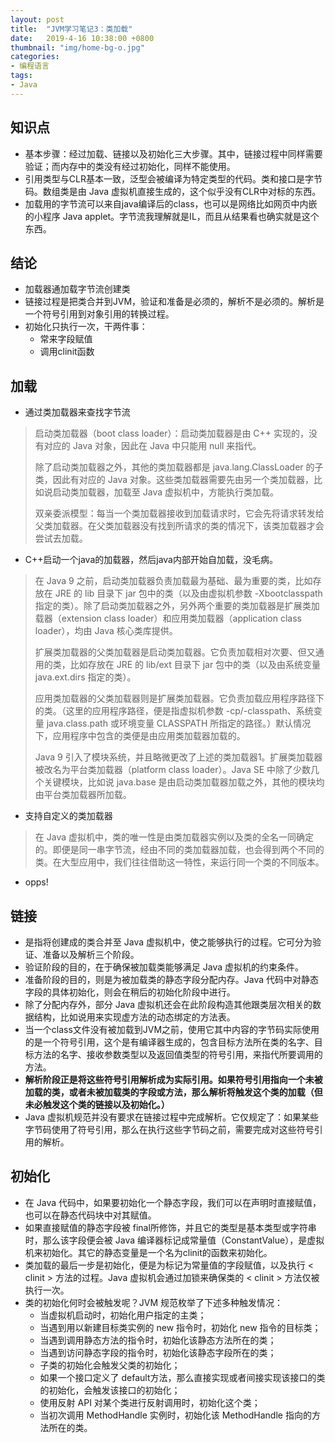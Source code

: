 ```yaml
---
layout: post
title:  "JVM学习笔记3：类加载"
date:   2019-4-16 10:38:00 +0800
thumbnail: "img/home-bg-o.jpg"
categories: 
- 编程语言
tags: 
- Java
---
```


## 知识点

- 基本步骤：经过加载、链接以及初始化三大步骤。其中，链接过程中同样需要验证；而内存中的类没有经过初始化，同样不能使用。
- 引用类型与CLR基本一致，泛型会被编译为特定类型的代码。类和接口是字节码。数组类是由 Java 虚拟机直接生成的，这个似乎没有CLR中对标的东西。
- 加载用的字节流可以来自java编译后的class，也可以是网络比如网页中内嵌的小程序 Java applet。字节流我理解就是IL，而且从结果看也确实就是这个东西。

<!--more-->

## 结论

- 加载器通加载字节流创建类
- 链接过程是把类合并到JVM，验证和准备是必须的，解析不是必须的。解析是一个符号引用到对象引用的转换过程。
- 初始化只执行一次，干两件事：
    - 常来字段赋值
    - 调用clinit函数

## 加载
- 通过类加载器来查找字节流

> 启动类加载器（boot class loader）：启动类加载器是由 C++ 实现的，没有对应的 Java 对象，因此在 Java 中只能用 null 来指代。
>
> 除了启动类加载器之外，其他的类加载器都是 java.lang.ClassLoader 的子类，因此有对应的 Java 对象。这些类加载器需要先由另一个类加载器，比如说启动类加载器，加载至 Java 虚拟机中，方能执行类加载。
>
> 双亲委派模型：每当一个类加载器接收到加载请求时，它会先将请求转发给父类加载器。在父类加载器没有找到所请求的类的情况下，该类加载器才会尝试去加载。

- C++启动一个java的加载器，然后java内部开始自加载，没毛病。

> 在 Java 9 之前，启动类加载器负责加载最为基础、最为重要的类，比如存放在 JRE 的 lib 目录下 jar 包中的类（以及由虚拟机参数 -Xbootclasspath 指定的类）。除了启动类加载器之外，另外两个重要的类加载器是扩展类加载器（extension class loader）和应用类加载器（application class loader），均由 Java 核心类库提供。
>
> 扩展类加载器的父类加载器是启动类加载器。它负责加载相对次要、但又通用的类，比如存放在 JRE 的 lib/ext 目录下 jar 包中的类（以及由系统变量 java.ext.dirs 指定的类）。
> 
> 应用类加载器的父类加载器则是扩展类加载器。它负责加载应用程序路径下的类。（这里的应用程序路径，便是指虚拟机参数 -cp/-classpath、系统变量 java.class.path 或环境变量 CLASSPATH 所指定的路径。）默认情况下，应用程序中包含的类便是由应用类加载器加载的。
>
> Java 9 引入了模块系统，并且略微更改了上述的类加载器1。扩展类加载器被改名为平台类加载器（platform class loader）。Java SE 中除了少数几个关键模块，比如说 java.base 是由启动类加载器加载之外，其他的模块均由平台类加载器所加载。

- 支持自定义的类加载器

> 在 Java 虚拟机中，类的唯一性是由类加载器实例以及类的全名一同确定的。即便是同一串字节流，经由不同的类加载器加载，也会得到两个不同的类。在大型应用中，我们往往借助这一特性，来运行同一个类的不同版本。

- opps!

## 链接
- 是指将创建成的类合并至 Java 虚拟机中，使之能够执行的过程。它可分为验证、准备以及解析三个阶段。
- 验证阶段的目的，在于确保被加载类能够满足 Java 虚拟机的约束条件。
- 准备阶段的目的，则是为被加载类的静态字段分配内存。Java 代码中对静态字段的具体初始化，则会在稍后的初始化阶段中进行。
- 除了分配内存外，部分 Java 虚拟机还会在此阶段构造其他跟类层次相关的数据结构，比如说用来实现虚方法的动态绑定的方法表。
- 当一个class文件没有被加载到JVM之前，使用它其中内容的字节码实际使用的是一个符号引用，这个是有编译器生成的，包含目标方法所在类的名字、目标方法的名字、接收参数类型以及返回值类型的符号引用，来指代所要调用的方法。
- **解析阶段正是将这些符号引用解析成为实际引用。如果符号引用指向一个未被加载的类，或者未被加载类的字段或方法，那么解析将触发这个类的加载（但未必触发这个类的链接以及初始化。）**
- Java 虚拟机规范并没有要求在链接过程中完成解析。它仅规定了：如果某些字节码使用了符号引用，那么在执行这些字节码之前，需要完成对这些符号引用的解析。

## 初始化
- 在 Java 代码中，如果要初始化一个静态字段，我们可以在声明时直接赋值，也可以在静态代码块中对其赋值。
- 如果直接赋值的静态字段被 final所修饰，并且它的类型是基本类型或字符串时，那么该字段便会被 Java 编译器标记成常量值（ConstantValue），是虚拟机来初始化。其它的静态变量是一个名为clinit的函数来初始化。
- 类加载的最后一步是初始化，便是为标记为常量值的字段赋值，以及执行 < clinit > 方法的过程。Java 虚拟机会通过加锁来确保类的 < clinit > 方法仅被执行一次。
- 类的初始化何时会被触发呢？JVM 规范枚举了下述多种触发情况：
    - 当虚拟机启动时，初始化用户指定的主类；
    - 当遇到用以新建目标类实例的 new 指令时，初始化 new 指令的目标类；
    - 当遇到调用静态方法的指令时，初始化该静态方法所在的类；
    - 当遇到访问静态字段的指令时，初始化该静态字段所在的类；
    - 子类的初始化会触发父类的初始化；
    - 如果一个接口定义了 default方法，那么直接实现或者间接实现该接口的类的初始化，会触发该接口的初始化；
    - 使用反射 API 对某个类进行反射调用时，初始化这个类；
    - 当初次调用 MethodHandle 实例时，初始化该 MethodHandle 指向的方法所在的类。